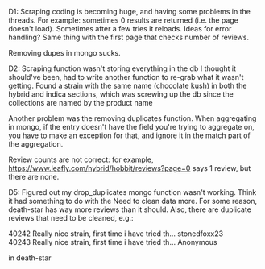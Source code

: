 D1:
Scraping coding is becoming huge, and having some problems in the threads.  For example:
sometimes 0 results are returned (i.e. the page doesn't load).  Sometimes after a few tries it reloads.  Ideas for error handling?
Same thing with the first page that checks number of reviews.  

Removing dupes in mongo sucks.


D2:
Scraping function wasn't storing everything in the db I thought it should've been, had to write another function to re-grab what it wasn't getting.  Found a strain with the same name (chocolate kush) in both the hybrid and indica sections, which was screwing up the db since the collections are named by the product name

Another problem was the removing duplicates function.  When aggregating in mongo, if the entry doesn't have the field you're trying to aggregate on, you have to make an exception for that, and ignore it in the match part of the aggregation.

Review counts are not correct: for example,
https://www.leafly.com/hybrid/hobbit/reviews?page=0
says 1 review, but there are none.


D5:
Figured out my drop_duplicates mongo function wasn't working.  Think it had something to do with the 
Need to clean data more.  For some reason, death-star has way more reviews than it should.  Also, there are duplicate reviews that need to be cleaned, e.g.:

40242  Really nice strain, first time i have tried th...      stonedfoxx23   
40243  Really nice strain, first time i have tried th...         Anonymous

in death-star
